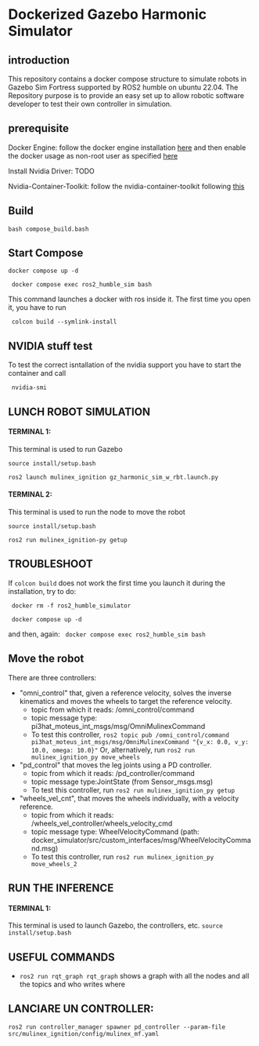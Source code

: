 # Dockerized Gazebo Harmonic Simulator 
## introduction
This repository contains a docker compose structure to simulate robots in Gazebo Sim Fortress supported by ROS2 humble on ubuntu 22.04.
The Repository purpose is to provide an easy set up to allow robotic software developer to test their own controller in simulation.
## prerequisite  

Docker Engine: follow the docker engine installation [here](https://docs.docker.com/engine/install/ubuntu/) and then enable the docker usage as non-root user as specified [here](https://docs.docker.com/engine/install/linux-postinstall/)

Install Nvidia Driver: TODO

Nvidia-Container-Toolkit: follow the nvidia-container-toolkit following [this](https://docs.nvidia.com/datacenter/cloud-native/container-toolkit/latest/install-guide.html)

## Build 

``` bash compose_build.bash ```

## Start Compose 

``` docker compose up -d ```

``` docker compose exec ros2_humble_sim bash```

This command launches a docker with ros inside it. The first time you open it, you have to run 

``` colcon build --symlink-install```


## NVIDIA stuff test 

To test the correct isntallation of the nvidia support you have to start the container and call

``` nvidia-smi```


## LUNCH ROBOT SIMULATION

#### TERMINAL 1:
This terminal is used to run Gazebo

``` source install/setup.bash ```

``` ros2 launch mulinex_ignition gz_harmonic_sim_w_rbt.launch.py ```
#### TERMINAL 2:
This terminal is used to run the node to move the robot

``` source install/setup.bash ```

``` ros2 run mulinex_ignition-py getup ```


## TROUBLESHOOT
If ``` colcon build ``` does not work the first time you launch it during the installation, try to do: 

``` docker rm -f ros2_humble_simulator``` 

``` docker compose up -d``` 

and then, again: ``` docker compose exec ros2_humble_sim bash```



## Move the robot
There are three controllers: 
- "omni_control" that, given a reference velocity, solves the inverse kinematics and moves the wheels to target the reference velocity.
    - topic from which it reads: /omni_control/command
    - topic message type: pi3hat_moteus_int_msgs/msg/OmniMulinexCommand 
    - To test this controller, ```ros2 topic pub /omni_control/command pi3hat_moteus_int_msgs/msg/OmniMulinexCommand "{v_x: 0.0, v_y: 10.0, omega: 10.0}"```
    Or, alternatively, run ``` ros2 run mulinex_ignition_py move_wheels ```
- "pd_control" that moves the leg joints using a PD controller.
    - topic from which it reads: /pd_controller/command
    - topic message type:JointState (from Sensor_msgs.msg)
    - To test this controller, run ``` ros2 run mulinex_ignition_py getup ```
- "wheels_vel_cnt", that moves the wheels individually, with a velocity reference.
    - topic from which it reads: /wheels_vel_controller/wheels_velocity_cmd
    - topic message type: WheelVelocityCommand (path: docker_simulator/src/custom_interfaces/msg/WheelVelocityCommand.msg)
    - To test this controller, run ``` ros2 run mulinex_ignition_py move_wheels_2 ```

## RUN THE INFERENCE
#### TERMINAL 1:
This terminal is used to launch Gazebo, the controllers, etc.
``` source install/setup.bash ```


## USEFUL COMMANDS
- ``` ros2 run rqt_graph rqt_graph ``` shows a graph with all the nodes and all the topics and who writes where

## LANCIARE UN CONTROLLER:
```ros2 run controller_manager spawner pd_controller --param-file src/mulinex_ignition/config/mulinex_mf.yaml```
